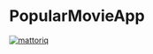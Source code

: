 # PopularMovieApp

[![mattoriq](https://circleci.com/github/mattoriq/PopularMovieApp.svg?style=shield)](https://app.circleci.com/pipelines/github/mattoriq/PopularMovieApp)
